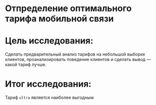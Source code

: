 # Отпределение оптимального тарифа мобильной связи
# Цель исследования:
Сделать предварительный анализ тарифов на небольшой выборке клиентов, проанализировать поведение клиентов и сделать вывод — какой тариф лучше.
# Итог исследования:
Тариф `ultra` является наиболее выгодным
